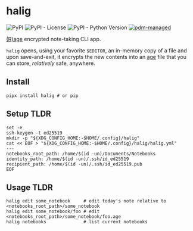 # halig

![PyPI](https://img.shields.io/pypi/v/halig?logo=python)
![PyPI - License](https://img.shields.io/pypi/l/halig)
![PyPI - Python Version](https://img.shields.io/pypi/pyversions/halig)
[![pdm-managed](https://img.shields.io/badge/pdm-managed-blueviolet)](https://pdm.fming.dev)

[(R)age](https://github.com/woodruffw/pyrage) encrypted note-taking CLI app.

`halig` opens, using your favorite `$EDITOR`, an in-memory copy of a file and upon save-and-exit,
it encrypts the new contents into an [age](https://github.com/FiloSottile/age) file that
you can store, _relatively_ safe, anywhere.

## Install

```shell
pipx install halig # or pip
```


## Setup TLDR

```shell
set -e
ssh-keygen -t ed25519
mkdir -p "${XDG_CONFIG_HOME:-$HOME/.config}/halig"
cat << EOF > "${XDG_CONFIG_HOME:-$HOME/.config}/halig/halig.yml"
---
notebooks_root_path: /home/$(id -un)/Documents/Notebooks
identity_path: /home/$(id -un)/.ssh/id_ed25519
recipient_path: /home/$(id -un)/.ssh/id_ed25519.pub
EOF
```

## Usage TLDR

```shell
halig edit some_notebook     # edit today's note relative to <notebooks_root_path>/some_notebook
halig edit some_notebook/foo # edit  <notebooks_root_path>/some_notebook/foo.age
halig notebooks              # list current notebooks
```